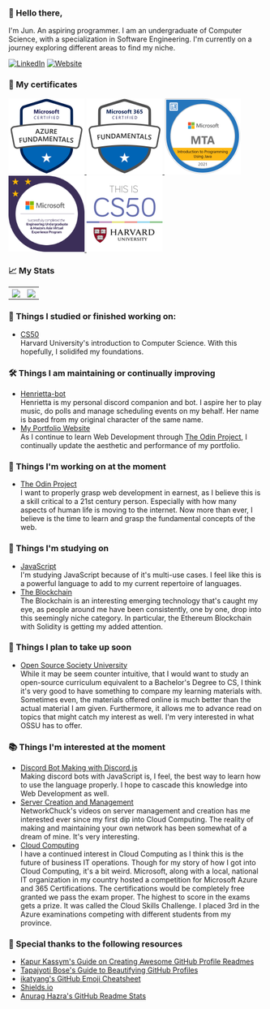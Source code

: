 ### :wave: Hello there, 
I'm Jun. An aspiring programmer. I am an undergraduate of Computer Science, with a specialization in Software Engineering. I'm currently on a journey exploring different areas to find my niche. 

[![LinkedIn][linkedin-shield]][linkedin-link]
[![Website][web-shield]][web-link]

### :medal_sports: My certificates
<a href="https://nelliosis.github.io/Portfolio/src/Azure%20Fundamentals.png">
   <img src="https://github.com/Nelliosis/Portfolio/blob/main/src/AZ900.png" width="150" height="150"  href="https://nelliosis.github.io/Portfolio/src/Azure%20Fundamentals.png" />
</a>
<a href="https://nelliosis.github.io/Portfolio/src/365%20Fundamentals.png">
   <img src="https://github.com/Nelliosis/Portfolio/blob/main/src/MS900.png" width="150" height="150"  href="https://nelliosis.github.io/Portfolio/src/Azure%20Fundamentals.png" />
</a>
<a href="https://nelliosis.github.io/Portfolio/src/MTA-Certificate.png">
   <img src="https://github.com/Nelliosis/Portfolio/blob/main/src/MTA.png" width="150" height="150"  href="https://nelliosis.github.io/Portfolio/src/Azure%20Fundamentals.png" />
</a>
<a href="https://nelliosis.github.io/Portfolio/src/VEP.png">
   <img src="https://github.com/Nelliosis/Portfolio/blob/main/src/ENG-VEP.png" width="150" height="150"  href="https://nelliosis.github.io/Portfolio/src/Azure%20Fundamentals.png" />
</a>
<a href="https://nelliosis.github.io/Portfolio/src/CS50x.png">
   <img src="https://github.com/Nelliosis/Portfolio/blob/main/src/CS50.png?raw=true" width="150" height="150"  href="https://nelliosis.github.io/Portfolio/src/Azure%20Fundamentals.png" />
</a>

### :chart_with_upwards_trend: My Stats
<table>
   <tr>
      <td align="center" style="padding=0;width=50%;">
         <img align="center" style="padding=0;" src="https://github-readme-stats.vercel.app/api?username=Nelliosis&count_private=true&show_icons=true&theme=react&bg_color=00000000&hide_border=true"/>
      </td>
      <td align="center" style="padding=0;width=50%;">
                  <img align="center" style="padding=0;" src="https://github-readme-stats.vercel.app/api/top-langs/?username=Nelliosis&layout=compact&theme=react&bg_color=00000000&hide_border=true"/>
      </td>
   </tr>
</table>

### :checkered_flag: Things I studied or finished working on:
* [CS50](https://www.edx.org/course/introduction-computer-science-harvardx-cs50x) \
Harvard University's introduction to Computer Science. With this hopefully, I solidifed my foundations.

### :hammer_and_wrench: Things I am maintaining or continually improving
* [Henrietta-bot](https://github.com/Nelliosis/Henrietta-bot) \
Henrietta is my personal discord companion and bot. I aspire her to play music, do polls and manage scheduling events on my behalf. Her name is based from my original character of the same name.
* [My Portfolio Website](https://nelliosis.github.io/Portfolio/) \
As I continue to learn Web Development through [The Odin Project](https://www.theodinproject.com/), I continually update the aesthetic and performance of my portfolio.

### :telescope: Things I'm working on at the moment
* [The Odin Project](https://www.theodinproject.com/) \
I want to properly grasp web development in earnest, as I believe this is a skill critical to a 21st century person. Especially with how many aspects of human life is moving to the internet. Now more than ever, I believe is the time to learn and grasp the fundamental concepts of the web.

### :seedling: Things I'm studying on
* [JavaScript](https://javascript.info/) \
I'm studying JavaScript because of it's multi-use cases. I feel like this is a powerful language to add to my current repertoire of languages.
* [The Blockchain](https://www.ibm.com/downloads/cas/36KBMBOG) \
The Blockchain is an interesting emerging technology that's caught my eye, as people around me have been consistently, one by one, drop into this seemingly niche category. In particular, the Ethereum Blockchain with Solidity is getting my added attention.

### :open_book: Things I plan to take up soon
* [Open Source Society University](https://github.com/ossu/computer-science)\
While it may be seem counter intuitive, that I would want to study an open-source curriculum equivalent to a Bachelor's Degree to CS, I think it's very good to have something to compare my learning materials with. Sometimes even, the materials offered online is much better than the actual material I am given. Furthermore, it allows me to advance read on topics that might catch my interest as well. I'm very interested in what OSSU has to offer.

### :books: Things I'm interested at the moment
* [Discord Bot Making with Discord.js](https://discordjs.guide/#before-you-begin) \
Making discord bots with JavaScript is, I feel, the best way to learn how to use the language properly. I hope to cascade this knowledge into Web Development as well.
* [Server Creation and Management](https://www.youtube.com/c/NetworkChuck/videos)\
NetworkChuck's videos on server management and creation has me interested ever since my first dip into Cloud Computing. The reality of making and maintaining your own network has been somewhat of a dream of mine. It's very interesting.
* [Cloud Computing](https://azure.microsoft.com/en-us/overview/what-is-cloud-computing/#:~:text=Simply%20put%2C%20cloud%20computing%20is,resources%2C%20and%20economies%20of%20scale.) \
I have a continued interest in Cloud Computing as I think this is the future of business IT operations. Though for my story of how I got into Cloud Computing, it's a bit weird. Microsoft, along with a local, national IT organization in my country hosted a competition for Microsoft Azure and 365 Certifications. The certifications would be completely free granted we pass the exam proper. The highest to score in the exams gets a prize. It was called the Cloud Skills Challenge. I placed 3rd in the Azure examinations competing with different students from my province. 



### :bow: Special thanks to the following resources
* [Kapur Kassym's Guide on Creating Awesome GitHub Profile Readmes](https://javascript.plainenglish.io/how-to-create-an-awesome-github-profile-readme-a474d5b45645)
* [Tapajyoti Bose's Guide to Beautifying GitHub Profiles](https://dev.to/ruppysuppy/beautify-your-github-profile-like-a-pro-5093)
* [ikatyang's GitHub Emoji Cheatsheet](https://github.com/ikatyang/emoji-cheat-sheet/blob/master/README.md)
* [Shields.io](https://shields.io/)
* [Anurag Hazra's GitHub Readme Stats](https://github.com/anuraghazra/github-readme-stats)

<!-- Markdown for Shields -->
[linkedin-shield]: https://img.shields.io/badge/-LinkedIn-0e76a8?style=flat-square&logo=Linkedin&logoColor=white
[linkedin-link]: https://linkedin.com/in/jcapawing
[web-shield]: https://img.shields.io/badge/Website-3b5998?style=flat-square&logo=google-chrome&logoColor=white
[web-link]: https://nelliosis.github.io/Portfolio/
